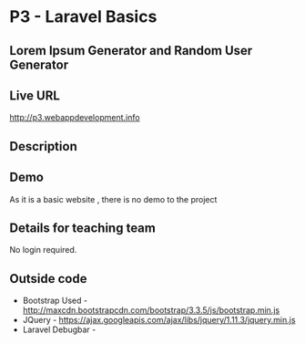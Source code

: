 # P3 - Laravel Basics
## Lorem Ipsum Generator and Random User Generator

## Live URL
<http://p3.webappdevelopment.info>

## Description


## Demo
As it is a basic website , there is no demo to the project

## Details for teaching team
No login required.

## Outside code
* Bootstrap Used - http://maxcdn.bootstrapcdn.com/bootstrap/3.3.5/js/bootstrap.min.js
* JQuery - https://ajax.googleapis.com/ajax/libs/jquery/1.11.3/jquery.min.js
* Laravel Debugbar - 
